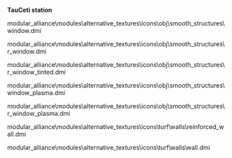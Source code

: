 **TauCeti station**

modular_alliance\modules\alternative_textures\icons\obj\smooth_structures\window.dmi

modular_alliance\modules\alternative_textures\icons\obj\smooth_structures\r_window.dmi

modular_alliance\modules\alternative_textures\icons\obj\smooth_structures\r_window_tinted.dmi

modular_alliance\modules\alternative_textures\icons\obj\smooth_structures\window_plasma.dmi

modular_alliance\modules\alternative_textures\icons\obj\smooth_structures\r_window_plasma.dmi

modular_alliance\modules\alternative_textures\icons\turf\walls\reinforced_wall.dmi

modular_alliance\modules\alternative_textures\icons\turf\walls\wall.dmi
